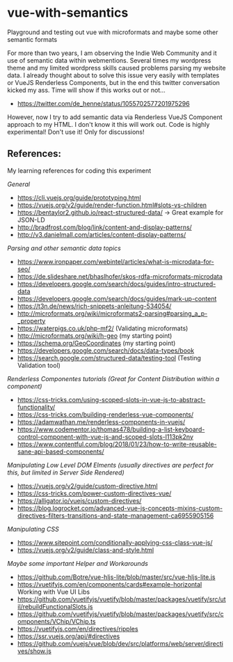 # vue-with-semantics
Playground and testing out vue with microformats and maybe some other semantic formats

For more than two years, I am observing the Indie Web Community and it use of semantic data within webmentions. Several times my wordpress theme and my limited wordpress skills caused problems parsing my website data. I already thought about to solve this issue very easily with templates or VueJS Renderless Components, but in the end this twitter conversation kicked my ass. Time will show if this works out or not...
* https://twitter.com/de_henne/status/1055702577201975296

However, now I try to add semantic data via Renderless VueJS Component approach to my HTML. I don't know it this will work out. Code is highly experimental! Don't use it! Only for discussions!

## References:

My learning references for coding this experiment

_General_
* https://cli.vuejs.org/guide/prototyping.html
* https://vuejs.org/v2/guide/render-function.html#slots-vs-children
* https://bentaylor2.github.io/react-structured-data/ -> Great example for JSON-LD
* http://bradfrost.com/blog/link/content-and-display-patterns/
* http://v3.danielmall.com/articles/content-display-patterns/

_Parsing and other semantic data topics_
* https://www.ironpaper.com/webintel/articles/what-is-microdata-for-seo/
* https://de.slideshare.net/bhaslhofer/skos-rdfa-microformats-microdata
* https://developers.google.com/search/docs/guides/intro-structured-data
* https://developers.google.com/search/docs/guides/mark-up-content
* https://t3n.de/news/rich-snippets-anleitung-534054/
* http://microformats.org/wiki/microformats2-parsing#parsing_a_p-_property
* https://waterpigs.co.uk/php-mf2/ (Validating microformats)
* http://microformats.org/wiki/h-geo (my starting point)
* https://schema.org/GeoCoordinates (my starting point)
* https://developers.google.com/search/docs/data-types/book
* https://search.google.com/structured-data/testing-tool (Testing Validation tool)

_Renderless Componentes tutorials (Great for Content Distribution within a component)_
* https://css-tricks.com/using-scoped-slots-in-vue-js-to-abstract-functionality/
* https://css-tricks.com/building-renderless-vue-components/
* https://adamwathan.me/renderless-components-in-vuejs/
* https://www.codementor.io/thomas478/building-a-list-keyboard-control-component-with-vue-js-and-scoped-slots-l113pk2ny
* https://www.contentful.com/blog/2018/01/23/how-to-write-reusable-sane-api-based-components/

_Manipulating Low Level DOM Elments (usually directives are perfect for this, but limited in Server Side Rendered)_
* https://vuejs.org/v2/guide/custom-directive.html
* https://css-tricks.com/power-custom-directives-vue/
* https://alligator.io/vuejs/custom-directives/
* https://blog.logrocket.com/advanced-vue-js-concepts-mixins-custom-directives-filters-transitions-and-state-management-ca6955905156

_Manipulating CSS_
* https://www.sitepoint.com/conditionally-applying-css-class-vue-js/
* https://vuejs.org/v2/guide/class-and-style.html

_Maybe some important Helper and Workarounds_
* https://github.com/Botre/vue-hljs-lite/blob/master/src/vue-hljs-lite.js
* https://vuetifyjs.com/en/components/cards#example-horizontal  Working with Vue UI Libs
* https://github.com/vuetifyjs/vuetify/blob/master/packages/vuetify/src/util/rebuildFunctionalSlots.js
* https://github.com/vuetifyjs/vuetify/blob/master/packages/vuetify/src/components/VChip/VChip.ts
* https://vuetifyjs.com/en/directives/ripples
* https://ssr.vuejs.org/api/#directives
* https://github.com/vuejs/vue/blob/dev/src/platforms/web/server/directives/show.js

